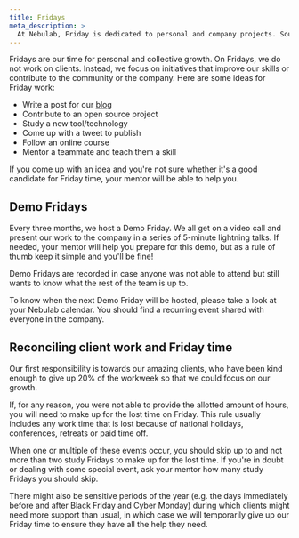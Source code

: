 ```yaml
---
title: Fridays
meta_description: >
  At Nebulab, Friday is dedicated to personal and company projects. Sounds interesting? Read on!
---
```


Fridays are our time for personal and collective growth. On Fridays, we do not work on clients.
Instead, we focus on initiatives that improve our skills or contribute to the community or the
company. Here are some ideas for Friday work:

- Write a post for our [blog](working-on-nebulab/blog)
- Contribute to an open source project
- Study a new tool/technology
- Come up with a tweet to publish
- Follow an online course
- Mentor a teammate and teach them a skill

If you come up with an idea and you're not sure whether it's a good candidate for Friday time, your
mentor will be able to help you.

## Demo Fridays

Every three months, we host a Demo Friday. We all get on a video call and present our work to the 
company in a series of 5-minute lightning talks. If needed, your mentor will help you prepare for 
this demo, but as a rule of thumb keep it simple and you'll be fine!

Demo Fridays are recorded in case anyone was not able to attend but still wants to know what the
rest of the team is up to. 

To know when the next Demo Friday will be hosted, please take a look at your Nebulab calendar. You 
should find a recurring event shared with everyone in the company. 

## Reconciling client work and Friday time

Our first responsibility is towards our amazing clients, who have been kind enough to give up 20%
of the workweek so that we could focus on our growth.

If, for any reason, you were not able to provide the allotted amount of hours, you will need to make
up for the lost time on Friday. This rule usually includes any work time that is lost because of
national holidays, conferences, retreats or paid time off.

When one or multiple of these events occur, you should skip up to and not more than two study 
Fridays to make up for the lost time. If you're in doubt or dealing with some special event, ask
your mentor how many study Fridays you should skip.

There might also be sensitive periods of the year (e.g. the days immediately before and after Black
Friday and Cyber Monday) during which clients might need more support than usual, in which case we
will temporarily give up our Friday time to ensure they have all the help they need.
